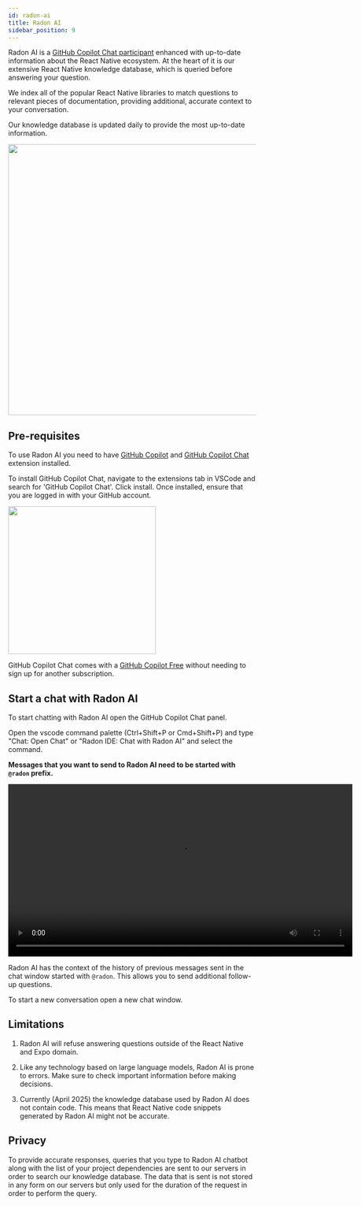 ```yaml
---
id: radon-ai
title: Radon AI
sidebar_position: 9
---
```


Radon AI is a [GitHub Copilot Chat participant](https://docs.github.com/en/copilot/using-github-copilot/copilot-chat/asking-github-copilot-questions-in-your-ide#chat-participants) enhanced with up-to-date information about the React Native ecosystem.
At the heart of it is our extensive React Native knowledge database, which is queried before answering your question.

We index all of the popular React Native libraries to match questions to relevant pieces of documentation, providing additional, accurate context to your conversation.

Our knowledge database is updated daily to provide the most up-to-date information.

<img width="550" src="/img/docs/ide_chat_response.png" className="shadow-image"/>

## Pre-requisites

To use Radon AI you need to have [GitHub Copilot](https://marketplace.visualstudio.com/items?itemName=GitHub.copilot) and [GitHub Copilot Chat](https://marketplace.visualstudio.com/items?itemName=GitHub.copilot-chat) extension installed.

To install GitHub Copilot Chat, navigate to the extensions tab in VSCode and search for 'GitHub Copilot Chat'. Click install. Once installed, ensure that you are logged in with your GitHub account.

<img width="300" src="/img/docs/ide_chat_github_copilot.png" className="shadow-image"/>

GitHub Copilot Chat comes with a [GitHub Copilot Free](https://docs.github.com/en/copilot/managing-copilot/managing-copilot-as-an-individual-subscriber/managing-copilot-free/about-github-copilot-free) without needing to sign up for another subscription.

## Start a chat with Radon AI

To start chatting with Radon AI open the GitHub Copilot Chat panel.

Open the vscode command palette (Ctrl+Shift+P or Cmd+Shift+P) and type "Chat: Open Chat" or "Radon IDE: Chat with Radon AI" and select the command.

**Messages that you want to send to Radon AI need to be started with `@radon` prefix.**

<video autoPlay loop width="700" controls className="shadow-image">
  <source src="/video/ide_chat.mp4" type="video/mp4"/>
</video>

Radon AI has the context of the history of previous messages sent in the chat window started with `@radon`. This allows you to send additional follow-up questions.

To start a new conversation open a new chat window.

## Limitations

1. Radon AI will refuse answering questions outside of the React Native and Expo domain.

2. Like any technology based on large language models, Radon AI is prone to errors. Make sure to check important information before making decisions.

3. Currently (April 2025) the knowledge database used by Radon AI does not contain code. This means that React Native code snippets generated by Radon AI might not be accurate.

## Privacy

To provide accurate responses, queries that you type to Radon AI chatbot along with the list of your project dependencies are sent to our servers in order to search our knowledge database. The data that is sent is not stored in any form on our servers but only used for the duration of the request in order to perform the query.
